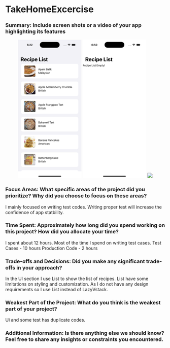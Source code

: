 # TakeHomeExcercise

### Summary: Include screen shots or a video of your app highlighting its features

<p align="center">
<img src="https://github.com/oviebd/TakeHomeExcercise/blob/main/Demo/recipe_list.png" width="200"/>
<img src="https://github.com/oviebd/TakeHomeExcercise/blob/main/Demo/recipe_list_empty.png" width="200"/>

<img src="https://github.com/oviebd/TakeHomeExcercise/blob/main/Demo/video_demo.gif" width="200"/>

### Focus Areas: What specific areas of the project did you prioritize? Why did you choose to focus on these areas?

I mainly focused on writing test codes. Writing proper test will increase the confidence of app statbility.

### Time Spent: Approximately how long did you spend working on this project? How did you allocate your time?

I spent about 12 hours. Most of the time I spend on writing test cases. 
Test Cases - 10 hours
Production Code - 2 hours

### Trade-offs and Decisions: Did you make any significant trade-offs in your approach?

In the UI section I use List to show the list of recipes. List have some limitations on styling and customization. As I do not have any design requirements so I use List instead of LazyVstack. 

### Weakest Part of the Project: What do you think is the weakest part of your project?

Ui and some test has duplicate codes. 

### Additional Information: Is there anything else we should know? Feel free to share any insights or constraints you encountered.
